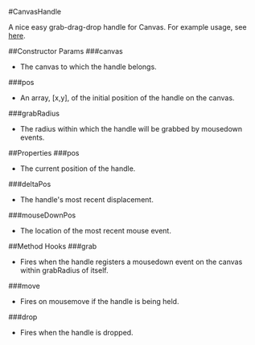 #CanvasHandle

A nice easy grab-drag-drop handle for Canvas.
For example usage, see [here](http://novorobo.com/programming/javascript/utilities/canvas-handle.html).

##Constructor Params
###canvas
- The canvas to which the handle belongs.

###pos
- An array, [x,y], of the initial position of the handle on the canvas.

###grabRadius
- The radius within which the handle will be grabbed by mousedown events.

##Properties
###pos
- The current position of the handle.

###deltaPos
- The handle's most recent displacement.

###mouseDownPos
- The location of the most recent mouse event.

##Method Hooks
###grab
- Fires when the handle registers a mousedown event on the canvas within grabRadius of itself.

###move
- Fires on mousemove if the handle is being held.

###drop
- Fires when the handle is dropped.
